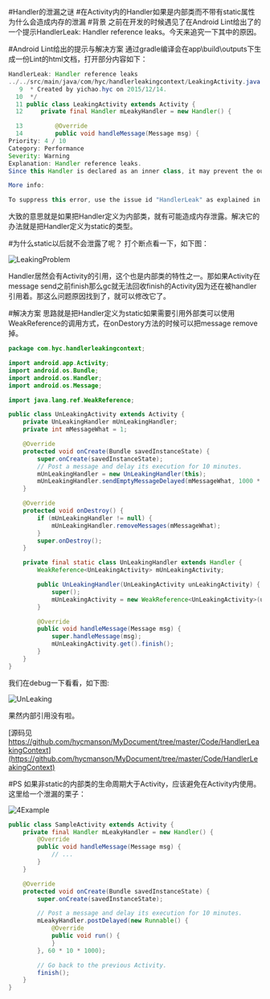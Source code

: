 #Handler的泄漏之谜
#在Activity内的Handler如果是内部类而不带有static属性为什么会造成内存的泄漏
#背景
之前在开发的时候遇见了在Android Lint给出了的一个提示HandlerLeak: Handler reference leaks。今天来追究一下其中的原因。

#Android Lint给出的提示与解决方案
通过gradle编译会在app\build\outputs下生成一份Lint的html文档，打开部分内容如下：

``` java
HandlerLeak: Handler reference leaks
../../src/main/java/com/hyc/handlerleakingcontext/LeakingActivity.java:12: This Handler class should be static or leaks might occur (new android.os.Handler(){})
   9  * Created by yichao.hyc on 2015/12/14.
  10  */
  11 public class LeakingActivity extends Activity {
  12     private final Handler mLeakyHandler = new Handler() {

  13         @Override
  14         public void handleMessage(Message msg) {
Priority: 4 / 10
Category: Performance
Severity: Warning
Explanation: Handler reference leaks.
Since this Handler is declared as an inner class, it may prevent the outer class from being garbage collected. If the Handler is using a Looper or MessageQueue for a thread other than the main thread, then there is no issue. If the Handler is using the Looper or MessageQueue of the main thread, you need to fix your Handler declaration, as follows: Declare the Handler as a static class; In the outer class, instantiate a WeakReference to the outer class and pass this object to your Handler when you instantiate the Handler; Make all references to members of the outer class using the WeakReference object.

More info:

To suppress this error, use the issue id "HandlerLeak" as explained in the Suppressing Warnings and Errors section.
```

大致的意思就是如果把Handler定义为内部类，就有可能造成内存泄露。解决它的办法就是把Handler定义为static的类型。

#为什么static以后就不会泄露了呢？
打个断点看一下，如下图：

![LeakingProblem](https://raw.githubusercontent.com/hycmanson/AndroidLearning/master/MarkDownImages/handler1.png)

Handler居然会有Activity的引用，这个也是内部类的特性之一。那如果Activity在message send之前finish那么gc就无法回收finish的Activity因为还在被handler引用着。那这么问题原因找到了，就可以修改它了。

#解决方案
思路就是把Handler定义为static如果需要引用外部类可以使用WeakReference的调用方式，在onDestory方法的时候可以把message remove掉。

``` java
package com.hyc.handlerleakingcontext;

import android.app.Activity;
import android.os.Bundle;
import android.os.Handler;
import android.os.Message;

import java.lang.ref.WeakReference;

public class UnLeakingActivity extends Activity {
    private UnLeakingHandler mUnLeakingHandler;
    private int mMessageWhat = 1;

    @Override
    protected void onCreate(Bundle savedInstanceState) {
        super.onCreate(savedInstanceState);
        // Post a message and delay its execution for 10 minutes.
        mUnLeakingHandler = new UnLeakingHandler(this);
        mUnLeakingHandler.sendEmptyMessageDelayed(mMessageWhat, 1000 * 60 * 10);
    }

    @Override
    protected void onDestroy() {
        if (mUnLeakingHandler != null) {
            mUnLeakingHandler.removeMessages(mMessageWhat);
        }
        super.onDestroy();
    }

    private final static class UnLeakingHandler extends Handler {
        WeakReference<UnLeakingActivity> mUnLeakingActivity;

        public UnLeakingHandler(UnLeakingActivity unLeakingActivity) {
            super();
            mUnLeakingActivity = new WeakReference<UnLeakingActivity>(unLeakingActivity);
        }

        @Override
        public void handleMessage(Message msg) {
            super.handleMessage(msg);
            mUnLeakingActivity.get().finish();
        }
    }
}
```

我们在debug一下看看，如下图:

![UnLeaking](https://raw.githubusercontent.com/hycmanson/AndroidLearning/master/MarkDownImages/handler2.png)

果然内部引用没有啦。

[源码见 https://github.com/hycmanson/MyDocument/tree/master/Code/HandlerLeakingContext](https://github.com/hycmanson/MyDocument/tree/master/Code/HandlerLeakingContext)


#PS
如果非static的内部类的生命周期大于Activity，应该避免在Activity内使用。
这里给一个泄漏的栗子：

![4Example](https://raw.githubusercontent.com/hycmanson/AndroidLearning/master/MarkDownImages/4example.png)

``` java
public class SampleActivity extends Activity {
    private final Handler mLeakyHandler = new Handler() {
        @Override
        public void handleMessage(Message msg) {
            // ...
        }
    }

    @Override
    protected void onCreate(Bundle savedInstanceState) {
        super.onCreate(savedInstanceState);

        // Post a message and delay its execution for 10 minutes.
        mLeakyHandler.postDelayed(new Runnable() {
            @Override
            public void run() {
            }
        }, 60 * 10 * 1000);

        // Go back to the previous Activity.
        finish();
    }
}
```

